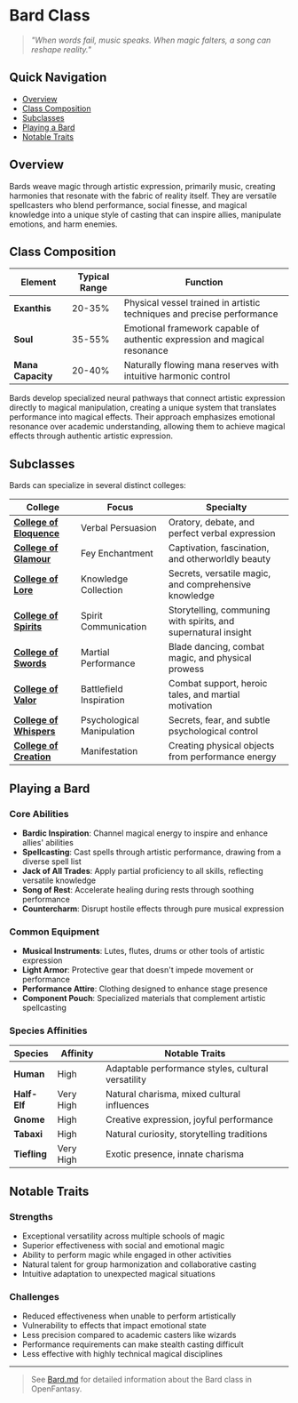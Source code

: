 # Bard Class

> *"When words fail, music speaks. When magic falters, a song can reshape reality."*

## Quick Navigation

- [Overview](#overview)
- [Class Composition](#class-composition)
- [Subclasses](#subclasses)
- [Playing a Bard](#playing-a-bard)
- [Notable Traits](#notable-traits)

## Overview

Bards weave magic through artistic expression, primarily music, creating harmonies that resonate with the fabric of reality itself. They are versatile spellcasters who blend performance, social finesse, and magical knowledge into a unique style of casting that can inspire allies, manipulate emotions, and harm enemies.

## Class Composition

| Element | Typical Range | Function |
|---------|---------------|----------|
| **Exanthis** | 20-35% | Physical vessel trained in artistic techniques and precise performance |
| **Soul** | 35-55% | Emotional framework capable of authentic expression and magical resonance |
| **Mana Capacity** | 20-40% | Naturally flowing mana reserves with intuitive harmonic control |

Bards develop specialized neural pathways that connect artistic expression directly to magical manipulation, creating a unique system that translates performance into magical effects. Their approach emphasizes emotional resonance over academic understanding, allowing them to achieve magical effects through authentic artistic expression.

## Subclasses

Bards can specialize in several distinct colleges:

| College | Focus | Specialty |
|----------|-------|-----------|
| [**College of Eloquence**](/codex/Classes/Bard/Colleges/Eloquence.md) | Verbal Persuasion | Oratory, debate, and perfect verbal expression |
| [**College of Glamour**](/codex/Classes/Bard/Colleges/Glamour.md) | Fey Enchantment | Captivation, fascination, and otherworldly beauty |
| [**College of Lore**](/codex/Classes/Bard/Colleges/Lore.md) | Knowledge Collection | Secrets, versatile magic, and comprehensive knowledge |
| [**College of Spirits**](/codex/Classes/Bard/Colleges/Spirits.md) | Spirit Communication | Storytelling, communing with spirits, and supernatural insight |
| [**College of Swords**](/codex/Classes/Bard/Colleges/Swords.md) | Martial Performance | Blade dancing, combat magic, and physical prowess |
| [**College of Valor**](/codex/Classes/Bard/Colleges/Valor.md) | Battlefield Inspiration | Combat support, heroic tales, and martial motivation |
| [**College of Whispers**](/codex/Classes/Bard/Colleges/Whispers.md) | Psychological Manipulation | Secrets, fear, and subtle psychological control |
| [**College of Creation**](/codex/Classes/Bard/Colleges/Creation.md) | Manifestation | Creating physical objects from performance energy |

## Playing a Bard

### Core Abilities

- **Bardic Inspiration**: Channel magical energy to inspire and enhance allies' abilities
- **Spellcasting**: Cast spells through artistic performance, drawing from a diverse spell list
- **Jack of All Trades**: Apply partial proficiency to all skills, reflecting versatile knowledge
- **Song of Rest**: Accelerate healing during rests through soothing performance
- **Countercharm**: Disrupt hostile effects through pure musical expression

### Common Equipment

- **Musical Instruments**: Lutes, flutes, drums or other tools of artistic expression
- **Light Armor**: Protective gear that doesn't impede movement or performance
- **Performance Attire**: Clothing designed to enhance stage presence
- **Component Pouch**: Specialized materials that complement artistic spellcasting

### Species Affinities

| Species | Affinity | Notable Traits |
|---------|----------|----------------|
| **Human** | High | Adaptable performance styles, cultural versatility |
| **Half-Elf** | Very High | Natural charisma, mixed cultural influences |
| **Gnome** | High | Creative expression, joyful performance |
| **Tabaxi** | High | Natural curiosity, storytelling traditions |
| **Tiefling** | Very High | Exotic presence, innate charisma |

## Notable Traits

### Strengths

- Exceptional versatility across multiple schools of magic
- Superior effectiveness with social and emotional magic
- Ability to perform magic while engaged in other activities
- Natural talent for group harmonization and collaborative casting
- Intuitive adaptation to unexpected magical situations

### Challenges

- Reduced effectiveness when unable to perform artistically
- Vulnerability to effects that impact emotional state
- Less precision compared to academic casters like wizards
- Performance requirements can make stealth casting difficult
- Less effective with highly technical magical disciplines

---

> See [Bard.md](/codex/Classes/Bard/Bard.md) for detailed information about the Bard class in OpenFantasy. 